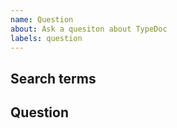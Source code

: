 ```yaml
---
name: Question
about: Ask a quesiton about TypeDoc
labels: question
---
```


## Search terms

<!-- Include keywords that might help others with the same question find this issue -->

## Question
